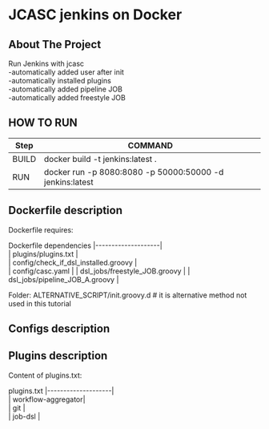 # JCASC jenkins on Docker  

<!-- ABOUT THE PROJECT -->  
## About The Project   
Run Jenkins with jcasc  
-automatically added user after init  
-automatically installed plugins   
-automatically added pipeline JOB  
-automatically added freestyle JOB  

<!-- HOW TO RUN -->
## HOW TO RUN

| Step              | COMMAND                                                                                       |
|-------------------|-----------------------------------------------------------------------------------------------|
| BUILD             | docker build -t jenkins:latest .                                                              | 
| RUN               | docker run -p 8080:8080 -p 50000:50000 -d jenkins:latest                                      | 


<!-- DOCKERFILE -->
## Dockerfile description  
Dockerfile requires: 

Dockerfile dependencies
|--------------------|  
| plugins/plugins.txt                  |   
| config/check_if_dsl_installed.groovy |  
| config/casc.yaml                     |
| dsl_jobs/freestyle_JOB.groovy        |
| dsl_jobs/pipeline_JOB_A.groovy       |



Folder: ALTERNATIVE_SCRIPT/init.groovy.d # it is alternative method not used in this tutorial  


<!-- CONFIGS -->
## Configs description  


<!-- Plugins -->
## Plugins description  
Content of plugins.txt:

plugins.txt
|--------------------|  
| workflow-aggregator|   
| git                |  
| job-dsl            |  

